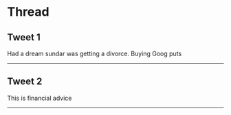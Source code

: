 # Thread

## Tweet 1

Had a dream sundar was getting a divorce. Buying Goog puts

---

## Tweet 2

This is financial advice

---

